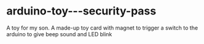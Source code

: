 # arduino-toy---security-pass
A toy for my son. A made-up toy card with magnet to trigger a switch to the arduino to give beep sound and LED blink
